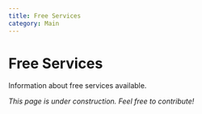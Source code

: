```yaml
---
title: Free Services
category: Main
---
```


# Free Services

Information about free services available.

*This page is under construction. Feel free to contribute!*